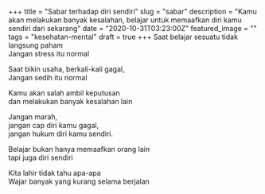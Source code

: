 +++
title = "Sabar terhadap diri sendiri"
slug = "sabar"
description = "Kamu akan melakukan banyak kesalahan, belajar untuk memaafkan diri kamu sendiri dari sekarang"
date = "2020-10-31T03:23:00Z"
featured_image = ""
tags = "kesehatan-mental"
draft = true
+++ 
Saat belajar sesuatu tidak langsung paham  
Jangan stress itu normal 

Saat bikin usaha, berkali-kali gagal,  
Jangan sedih itu normal

Kamu akan salah ambil keputusan  
dan melakukan banyak kesalahan lain

Jangan marah,  
jangan cap diri kamu gagal,  
jangan hukum diri kamu sendiri. 

Belajar bukan hanya memaafkan orang lain  
tapi juga diri sendiri

Kita lahir tidak tahu apa-apa  
Wajar banyak yang kurang selama berjalan